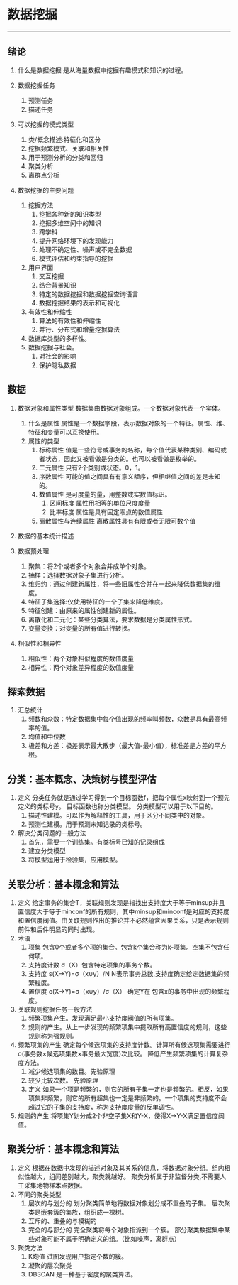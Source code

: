 
# 数据挖掘

------
## 绪论
1. 什么是数据挖掘
    是从海量数据中挖掘有趣模式和知识的过程。

2. 数据挖掘任务
    1. 预测任务
    2. 描述任务
3. 可以挖掘的模式类型
    1. 类/概念描述:特征化和区分
    2. 挖掘频繁模式、关联和相关性
    3. 用于预测分析的分类和回归
    4. 聚类分析
    5. 离群点分析
    
4. 数据挖掘的主要问题
    1. 挖掘方法
       1. 挖掘各种新的知识类型
       2. 挖掘多维空间中的知识
       3. 跨学科
       4. 提升网络环境下的发现能力
       5. 处理不确定性、噪声或不完全数据
       6. 模式评估和约束指导的挖掘
    2. 用户界面
       1. 交互挖掘
       2. 结合背景知识
       3. 特定的数据挖掘和数据挖掘查询语言
       4. 数据挖掘结果的表示和可视化
    3. 有效性和伸缩性
       1. 算法的有效性和伸缩性
       2. 并行、分布式和增量挖掘算法
    4. 数据库类型的多样性。
    5. 数据挖掘与社会。
       1. 对社会的影响
       2. 保护隐私数据

## 数据
1. 数据对象和属性类型
   数据集由数据对象组成。一个数据对象代表一个实体。
   1. 什么是属性
      属性是一个数据字段，表示数据对象的一个特征。属性、维、特征和变量可以互换使用。
   2. 属性的类型
      1. 标称属性 值是一些符号或事务的名称，每个值代表某种类别、编码或者状态，因此又被看做是分类的。也可以被看做是枚举的。
      2. 二元属性 只有2个类别或状态。0，1。
      3. 序数属性 可能的值之间具有有意义额序，但相继值之间的差是未知的。
      4. 数值属性 是可度量的量，用整数或实数值标识。
         1. 区间标度 属性用相等的单位尺度度量
         2. 比率标度 属性是具有固定零点的数值属性
      5. 离散属性与连续属性 离散属性具有有限或者无限可数个值
2. 数据的基本统计描述


1. 数据预处理
    1. 聚集：将2个或者多个对象合并成单个对象。
    2. 抽样：选择数据对象子集进行分析。
    3. 维归约：通过创建新属性，将一些旧属性合并在一起来降低数据集的维度。
    4. 特征子集选择:仅使用特征的一个子集来降低维度。
    5. 特征创建：由原来的属性创建新的属性。
    6. 离散化和二元化：某些分类算法，要求数据是分类属性形式。
    7. 变量变换：对变量的所有值进行转换。
2. 相似性和相异性
    1. 相似性：两个对象相似程度的数值度量
    2. 相异性：两个对象差异程度的数值度量
    
## 探索数据
1. 汇总统计
    1.  频数和众数：特定数据集中每个值出现的频率叫频数，众数是具有最高频率的值。
    2.  均值和中位数
    3.  极差和方差：极差表示最大散步（最大值-最小值），标准差是方差的平方根。

## 分类：基本概念、决策树与模型评估

1. 定义
   分类任务就是通过学习得到一个目标函数f，把每个属性x映射到一个预先定义的类标号y。
   目标函数也称分类模型。
   分类模型可以用于以下目的。
   1. 描述性建模。可以作为解释性的工具，用于区分不同类中的对象。
   2. 预测性建模。用于预测未知记录的类标号。
2. 解决分类问题的一般方法
   1. 首先，需要一个训练集。有类标号已知的记录组成
   2. 建立分类模型
   3. 将模型运用于检验集，应用模型。

## 关联分析：基本概念和算法
1. 定义
   给定事务的集合T，关联规则发现是指找出支持度大于等于minsup并且置信度大于等于minconf的所有规则，其中minsup和minconf是对应的支持度和置信度阀值。由关联规则作出的推论并不必然蕴含因果关系，只是表示规则前件和后件明显的同时出现。
2. 术语
   1. 项集 包含0个或者多个项的集合。包含k个集合称为k-项集。空集不包含任何项。
   2. 支持度计数 σ（X）包含特定项集的事务个数。
   3. 支持度 s(X->Y)=σ（x∪y）/N  N表示事务总数,支持度确定给定数据集的频繁程度。
   4. 置信度 c(X->Y)=σ（x∪y）/σ（X） 确定Y在 包含x的事务中出现的频繁程度。
3. 关联规则挖掘任务一般方法
   1. 频繁项集产生。发现满足最小支持度阀值的所有项集。
   2. 规则的产生。从上一步发现的频繁项集中提取所有高置信度的规则，这些规则称为强规则。
4. 频繁项集的产生
   确定每个候选项集的支持度计数。计算所有候选项集需要进行o(事务数×候选项集数×事务最大宽度)次比较。
   降低产生频繁项集的计算复杂度方法。
   1. 减少候选项集的数目。先验原理
   2. 较少比较次数。
   先验原理 
   1. 定义
      如果一个项是频繁的，则它的所有子集一定也是频繁的。相反，如果项集非频繁，则它的所有超集也一定是非频繁的。一个项集的支持度不会超过它的子集的支持度，称为支持度度量的反单调性。
5. 规则的产生
     将项集Y划分成2个非空子集X和Y-X，使得X->Y-X满足置信度阀值。

## 聚类分析：基本概念和算法
1. 定义
    根据在数据中发现的描述对象及其关系的信息，将数据对象分组。组内相似性越大，组间差别越大，聚类就越好。
    聚类分析属于非监督分类,不需要人工采集地物样本点数据。
2. 不同的聚类类型
    1. 层次的与划分的 
       划分聚类简单地将数据对象划分成不重叠的子集。
       层次聚类是嵌套簇的集族，组织成一棵树。
    2. 互斥的、重叠的与模糊的
    3. 完全的与部分的
       完全聚类将每个对象指派到一个簇。
       部分聚类数据集中某些对象可能不属于明确定义的组。（比如噪声，离群点）
3. 聚类方法
    1. K均值 试图发现用户指定个数的簇。
    2. 凝聚的层次聚类
    3. DBSCAN 是一种基于密度的聚类算法。
